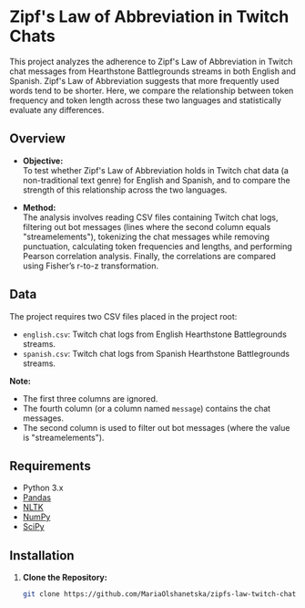# Zipf's Law of Abbreviation in Twitch Chats

This project analyzes the adherence to Zipf's Law of Abbreviation in Twitch chat messages from Hearthstone Battlegrounds streams in both English and Spanish. Zipf's Law of Abbreviation suggests that more frequently used words tend to be shorter. Here, we compare the relationship between token frequency and token length across these two languages and statistically evaluate any differences.

## Overview

- **Objective:**  
  To test whether Zipf's Law of Abbreviation holds in Twitch chat data (a non-traditional text genre) for English and Spanish, and to compare the strength of this relationship across the two languages.

- **Method:**  
  The analysis involves reading CSV files containing Twitch chat logs, filtering out bot messages (lines where the second column equals "streamelements"), tokenizing the chat messages while removing punctuation, calculating token frequencies and lengths, and performing Pearson correlation analysis. Finally, the correlations are compared using Fisher’s r-to-z transformation.

## Data

The project requires two CSV files placed in the project root:
- `english.csv`: Twitch chat logs from English Hearthstone Battlegrounds streams.
- `spanish.csv`: Twitch chat logs from Spanish Hearthstone Battlegrounds streams.

**Note:**  
- The first three columns are ignored.
- The fourth column (or a column named `message`) contains the chat messages.
- The second column is used to filter out bot messages (where the value is "streamelements").

## Requirements

- Python 3.x
- [Pandas](https://pandas.pydata.org/)
- [NLTK](https://www.nltk.org/)
- [NumPy](https://numpy.org/)
- [SciPy](https://www.scipy.org/)

## Installation

1. **Clone the Repository:**

   ```bash
   git clone https://github.com/MariaOlshanetska/zipfs-law-twitch-chats.git
